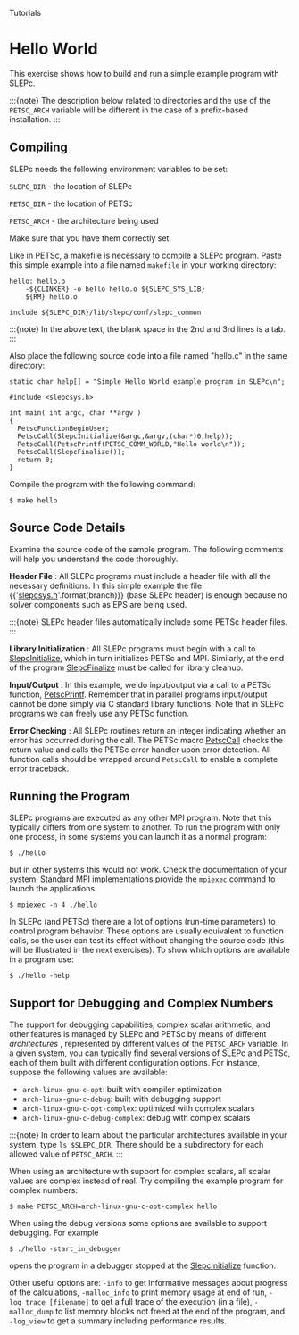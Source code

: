 Tutorials

# Hello World

This exercise shows how to build and run a simple example program with SLEPc.

:::{note}
The description below related to directories and the use of the `PETSC_ARCH` variable will be different in the case of a prefix-based installation.
:::

## Compiling

SLEPc needs the following environment variables to be set:

`SLEPC_DIR` \- the location of SLEPc

`PETSC_DIR` \- the location of PETSc

`PETSC_ARCH` \- the architecture being used

Make sure that you have them correctly set.

Like in PETSc, a makefile is necessary to compile a SLEPc program. Paste this simple example into a file named `makefile` in your working directory:

```{code} make
hello: hello.o
	-${CLINKER} -o hello hello.o ${SLEPC_SYS_LIB}
	${RM} hello.o

include ${SLEPC_DIR}/lib/slepc/conf/slepc_common
```

:::{note}
In the above text, the blank space in the 2nd and 3rd lines is a tab.
:::

Also place the following source code into a file named "hello.c" in the same directory:

```{code} c
static char help[] = "Simple Hello World example program in SLEPc\n";

#include <slepcsys.h>

int main( int argc, char **argv )
{
  PetscFunctionBeginUser;
  PetscCall(SlepcInitialize(&argc,&argv,(char*)0,help));
  PetscCall(PetscPrintf(PETSC_COMM_WORLD,"Hello world\n"));
  PetscCall(SlepcFinalize());
  return 0;
}
```

Compile the program with the following command:

```{code} console
$ make hello
```

## Source Code Details

Examine the source code of the sample program. The following comments will help you understand the code thoroughly.

**Header File** : All SLEPc programs must include a header file with all the necessary definitions. In this simple example the file {{'[slepcsys.h](https://slepc.upv.es/{}/include/slepcsys.h.html)'.format(branch)}} (base SLEPc header) is enough because no solver components such as EPS are being used.

:::{note}
SLEPc header files automatically include some PETSc header files.
:::

**Library Initialization** : All SLEPc programs must begin with a call to [SlepcInitialize](../../manualpages/Sys/SlepcInitialize), which in turn initializes PETSc and MPI. Similarly, at the end of the program [SlepcFinalize](../../manualpages/Sys/SlepcFinalize) must be called for library cleanup.

**Input/Output** : In this example, we do input/output via a call to a PETSc function, [PetscPrintf](https://petsc.org/release/manualpages/Sys/PetscPrintf).  Remember that in parallel programs input/output cannot be done simply via C standard library functions. Note that in SLEPc programs we can freely use any PETSc function.

**Error Checking** : All SLEPc routines return an integer indicating whether an error has occurred during the call. The PETSc macro [PetscCall](https://petsc.org/release/manualpages/Sys/PetscCall) checks the return value and calls the PETSc error handler upon error detection. All function calls should be wrapped around `PetscCall` to enable a complete error traceback.

## Running the Program

SLEPc programs are executed as any other MPI program. Note that this typically differs from one system to another. To run the program with only one process, in some systems you can launch it as a normal program:

```{code} console
$ ./hello
```

but in other systems this would not work. Check the documentation of your system. Standard MPI implementations provide the `mpiexec` command to launch the applications

```{code} console
$ mpiexec -n 4 ./hello
```

In SLEPc (and PETSc) there are a lot of options (run-time parameters) to control program behavior. These options are usually equivalent to function calls, so the user can test its effect without changing the source code (this will be illustrated in the next exercises). To show which options are available in a program use:

```{code} console
$ ./hello -help
```

## Support for Debugging and Complex Numbers

The support for debugging capabilities, complex scalar arithmetic, and other features is managed by SLEPc and PETSc by means of different _architectures_ , represented by different values of the `PETSC_ARCH` variable. In a given system, you can typically find several versions of SLEPc and PETSc, each of them built with different configuration options. For instance, suppose the following values are available:

  * `arch-linux-gnu-c-opt`: built with compiler optimization
  * `arch-linux-gnu-c-debug`: built with debugging support
  * `arch-linux-gnu-c-opt-complex`: optimized with complex scalars
  * `arch-linux-gnu-c-debug-complex`: debug with complex scalars

:::{note}
In order to learn about the particular architectures available in your system, type `ls $SLEPC_DIR`. There should be a subdirectory for each allowed value of `PETSC_ARCH`.
:::

When using an architecture with support for complex scalars, all scalar values are complex instead of real. Try compiling the example program for complex numbers:

```{code} console
$ make PETSC_ARCH=arch-linux-gnu-c-opt-complex hello
```

When using the debug versions some options are available to support debugging.  For example

```{code} console
$ ./hello -start_in_debugger
```

opens the program in a debugger stopped at the [SlepcInitialize](../../manualpages/Sys/SlepcInitialize) function.

Other useful options are: `-info` to get informative messages about progress of the calculations, `-malloc_info` to print memory usage at end of run, `-log_trace [filename]` to get a full trace of the execution (in a file), `-malloc_dump` to list memory blocks not freed at the end of the program, and `-log_view` to get a summary including performance results.
